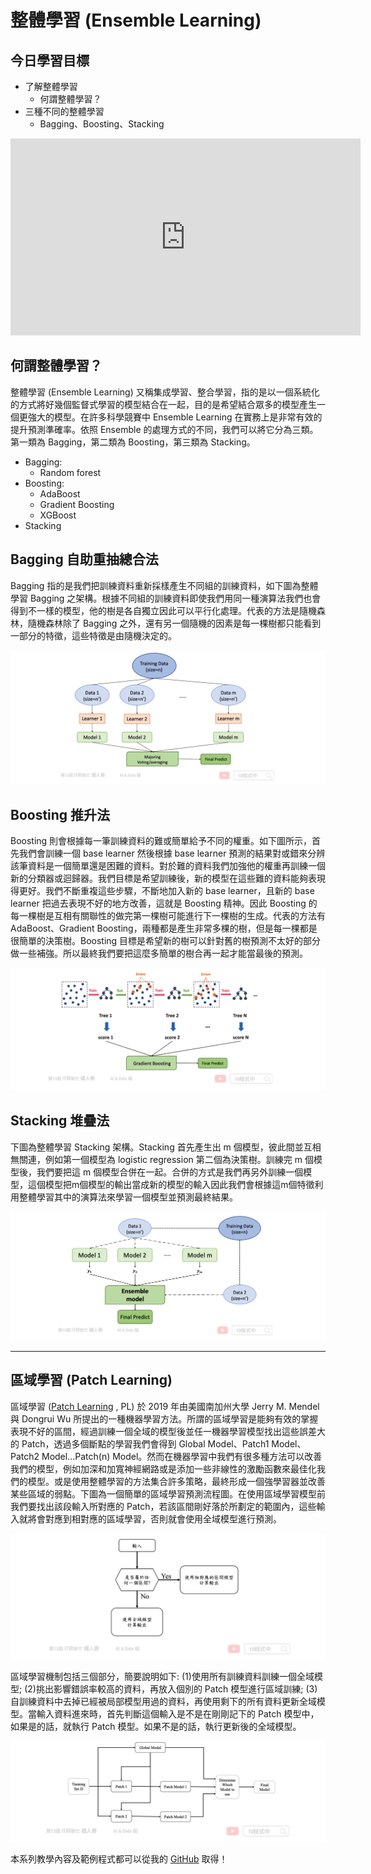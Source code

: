 # 整體學習 (Ensemble Learning)

## 今日學習目標
- 了解整體學習
    - 何謂整體學習？
- 三種不同的整體學習
    - Bagging、Boosting、Stacking

<iframe width="560" height="315" src="https://www.youtube.com/embed/U63xsNZrPWg" frameborder="0" allow="accelerometer; autoplay; clipboard-write; encrypted-media; gyroscope; picture-in-picture" allowfullscreen></iframe>

## 何謂整體學習？
整體學習 (Ensemble Learning) 又稱集成學習、整合學習，指的是以一個系統化的方式將好幾個監督式學習的模型結合在一起，目的是希望結合眾多的模型產生一個更強大的模型。在許多科學競賽中 Ensemble Learning 在實務上是非常有效的提升預測準確率。依照 Ensemble 的處理方式的不同，我們可以將它分為三類。第一類為 Bagging，第二類為 Boosting，第三類為 Stacking。

- Bagging:
    - Random forest
- Boosting:
    - AdaBoost
    - Gradient Boosting 
    - XGBoost
- Stacking

## Bagging 自助重抽總合法
Bagging 指的是我們把訓練資料重新採樣產生不同組的訓練資料，如下圖為整體學習 Bagging 之架構。根據不同組的訓練資料即使我們用同一種演算法我們也會得到不一樣的模型，他的樹是各自獨立因此可以平行化處理。代表的方法是隨機森林，隨機森林除了 Bagging 之外，還有另一個隨機的因素是每一棵樹都只能看到一部分的特徵，這些特徵是由隨機決定的。

![](./image/img13-1.png)

## Boosting 推升法
Boosting 則會根據每一筆訓練資料的難或簡單給予不同的權重。如下圖所示，首先我們會訓練一個 base learner 然後根據 base learner 預測的結果對或錯來分辨該筆資料是一個簡單還是困難的資料。對於難的資料我們加強他的權重再訓練一個新的分類器或迴歸器。我們目標是希望訓練後，新的模型在這些難的資料能夠表現得更好。我們不斷重複這些步驟，不斷地加入新的 base learner，且新的 base learner 把過去表現不好的地方改善，這就是 Boosting 精神。因此 Boosting 的每一棵樹是互相有關聯性的做完第一棵樹可能進行下一棵樹的生成。代表的方法有 AdaBoost、Gradient Boosting，兩種都是產生非常多棵的樹，但是每一棵都是很簡單的決策樹。Boosting 目標是希望新的樹可以針對舊的樹預測不太好的部分做一些補強。所以最終我們要把這麼多簡單的樹合再一起才能當最後的預測。

![](./image/img13-2.png)

## Stacking 堆疊法
下圖為整體學習 Stacking 架構。Stacking 首先產生出 m 個模型，彼此間並互相無關連，例如第一個模型為 logistic regression 第二個為決策樹。訓練完 m 個模型後，我們要把這 m 個模型合併在一起。合併的方式是我們再另外訓練一個模型，這個模型把m個模型的輸出當成新的模型的輸入因此我們會根據這m個特徵利用整體學習其中的演算法來學習一個模型並預測最終結果。

![](./image/img13-3.png)

---

## 區域學習 (Patch Learning)
區域學習 ([Patch Learning](https://arxiv.org/abs/1906.00158) , PL) 於 2019 年由美國南加州大學 Jerry M. Mendel 與 Dongrui Wu 所提出的一種機器學習方法。所謂的區域學習是能夠有效的掌握表現不好的區間，經過訓練一個全域的模型後並任一機器學習模型找出這些誤差大的 Patch，透過多個斷點的學習我們會得到 Global Model、Patch1 Model、Patch2 Model…Patch(n) Model。然而在機器學習中我們有很多種方法可以改善我們的模型，例如加深和加寬神經網路或是添加一些非線性的激勵函數來最佳化我們的模型。或是使用整體學習的方法集合許多策略，最終形成一個強學習器並改善某些區域的弱點。下圖為一個簡單的區域學習預測流程圖。在使用區域學習模型前我們要找出該段輸入所對應的 Patch，若該區間剛好落於所劃定的範圍內，這些輸入就將會對應到相對應的區域學習，否則就會使用全域模型進行預測。

![](./image/img13-4.png)

區域學習機制包括三個部分，簡要說明如下: (1)使用所有訓練資料訓練一個全域模型; (2)挑出影響錯誤率較高的資料，再放入個別的 Patch 模型進行區域訓練; (3)自訓練資料中去掉已經被局部模型用過的資料，再使用剩下的所有資料更新全域模型。當輸入資料進來時，首先判斷這個輸入是不是在剛剛記下的 Patch 模型中，如果是的話，就執行 Patch 模型。如果不是的話，執行更新後的全域模型。

![](./image/img13-5.png)

本系列教學內容及範例程式都可以從我的 [GitHub](https://github.com/andy6804tw/2021-13th-ironman) 取得！